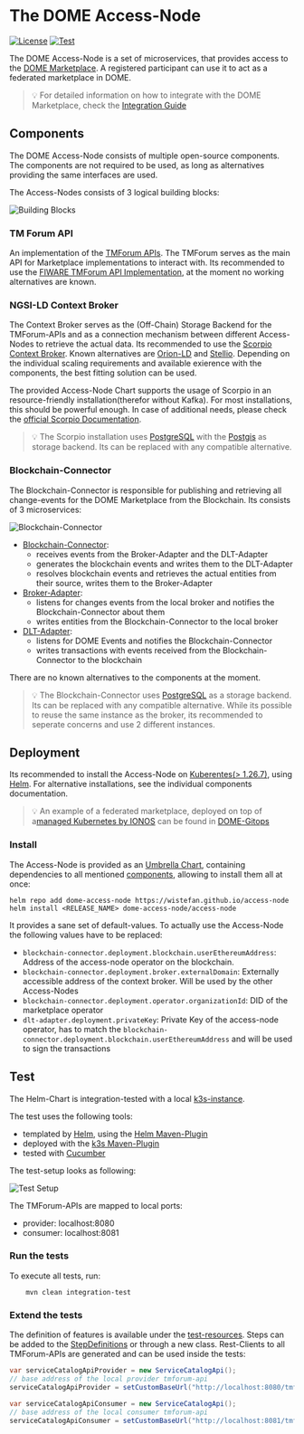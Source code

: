 # The DOME Access-Node

[![License](https://img.shields.io/github/license/FIWARE/canismajor.svg)](https://opensource.org/licenses/Apache-2.0)
[![Test](https://github.com/wistefan/access-node/actions/workflows/test.yaml/badge.svg)](https://github.com/wistefan/access-node/actions/workflows/test.yaml)

The DOME Access-Node is a set of microservices, that provides access to the [DOME Marketplace](https://dome-marketplace.org). A registered participant 
can use it to act as a federated marketplace in DOME.

> :bulb: For detailed information on how to integrate with the DOME Marketplace, check the [Integration Guide](https://github.com/DOME-Marketplace/integration-guide)

## Components

The DOME Access-Node consists of multiple open-source components. The components are not required to be used, as long as alternatives providing the same interfaces are used. 

The Access-Nodes consists of 3 logical building blocks: 

![Building Blocks](./doc/building-blocks.png)

### TM Forum API

An implementation of the [TMForum APIs](https://www.tmforum.org/oda/open-apis/). The TMForum serves as the main API for Marketplace implementations to interact with. 
Its recommended to use the [FIWARE TMForum API Implementation](https://github.com/FIWARE/tmforum-api), at the moment no working alternatives are known. 

### NGSI-LD Context Broker

The Context Broker serves as the (Off-Chain) Storage Backend for the TMForum-APIs and as a connection mechanism between different Access-Nodes to retrieve the actual data. 
Its recommended to use the [Scorpio Context Broker](https://github.com/ScorpioBroker/ScorpioBroker). Known alternatives are [Orion-LD](https://github.com/FIWARE/context.Orion-LD) and [Stellio](https://github.com/stellio-hub/stellio-context-broker). Depending on the individual scaling requirements and available exierence with the components, the best fitting solution can be used.

The provided Access-Node Chart supports the usage of Scorpio in an resource-friendly installation(therefor without Kafka). For most installations, this should be powerful enough. In case of additional needs, please check the [official Scorpio Documentation](https://scorpio.readthedocs.io/en/latest/).

> :bulb: The Scorpio installation uses [PostgreSQL](https://www.postgresql.org/) with the [Postgis](https://postgis.net/) as storage backend. Its can be replaced with any compatible alternative.

### Blockchain-Connector

The Blockchain-Connector is responsible for publishing and retrieving all change-events for the DOME Marketplace from the Blockchain. Its consists of 3 microservices:

![Blockchain-Connector](./doc/blockchain-connector.png)

* [Blockchain-Connector](https://github.com/in2workspace/blockchain-connector): 
    * receives events from the Broker-Adapter and the DLT-Adapter
    * generates the blockchain events and writes them to the DLT-Adapter
    * resolves blockchain events and retrieves the actual entities from their source, writes them to the Broker-Adapter
* [Broker-Adapter](https://github.com/in2workspace/broker-adapter):
    * listens for changes events from the local broker and notifies
    the Blockchain-Connector about them 
    * writes entities from the Blockchain-Connector to the local broker
* [DLT-Adapter](https://github.com/alastria/DOME-blockchain_connector-dlt_interface):
    * listens for DOME Events and notifies the Blockchain-Connector
    * writes transactions with events received from the Blockchain-Connector to the blockchain

There are no known alternatives to the components at the moment. 

> :bulb: The Blockchain-Connector uses [PostgreSQL](https://www.postgresql.org/) as a storage backend. Its can be replaced with any compatible alternative. While its possible to reuse the same instance as the broker, its recommended to seperate concerns and use 2 different instances.

## Deployment

Its recommended to install the Access-Node on [Kuberentes(> 1.26.7)](https://kubernetes.io/), using [Helm](https://helm.sh/). For alternative installations, see the individual components documentation.

> :bulb: An example of a federated marketplace, deployed on top of a[managed Kubernetes by IONOS](https://dcd.ionos.com/) can be found in [DOME-Gitops](https://github.com/DOME-Marketplace/dome-gitops)  

### Install

The Access-Node is provided as an [Umbrella Chart](https://helm.sh/docs/howto/charts_tips_and_tricks/#complex-charts-with-many-dependencies), containing dependencies to all mentioned [components](#components), allowing to install them all at once:

```shell
helm repo add dome-access-node https://wistefan.github.io/access-node
helm install <RELEASE_NAME> dome-access-node/access-node
```

It provides a sane set of default-values. To actually use the Access-Node the following values have to be replaced:

* `blockchain-connector.deployment.blockchain.userEthereumAddress`: Address of the access-node operator on the blockchain.
* `blockchain-connector.deployment.broker.externalDomain`: Externally accessible address of the context broker. Will be used by the other Access-Nodes
* `blockchain-connector.deployment.operator.organizationId`: DID of the marketplace operator
* `dlt-adapter.deployment.privateKey`: Private Key of the access-node operator, has to match the `blockchain-connector.deployment.blockchain.userEthereumAddress` and will be used to sign the transactions

## Test

The Helm-Chart is integration-tested with a local [k3s-instance](https://k3s.io/). 

The test uses the following tools:

* templated by [Helm](https://helm.sh), using the [Helm Maven-Plugin](https://github.com/kokuwaio/helm-maven-plugin)
* deployed with the [k3s Maven-Plugin](https://github.com/kokuwaio/k3s-maven-plugin)
* tested with [Cucumber](https://cucumber.io/)

The test-setup looks as following:

![Test Setup](./doc/test-setup.png)


The TMForum-APIs are mapped to local ports:
* provider: localhost:8080
* consumer: localhost:8081

### Run the tests

To execute all tests, run:

```shell
    mvn clean integration-test
```

### Extend the tests

The definition of features is available under the [test-resources](./it/src/test/resources/it/). Steps can be added to the [StepDefinitions](./it/src/test/java/org/dome/accessnode/it/StepDefinitions.java) or through a new class. Rest-Clients to all TMForum-APIs are generated and can be used inside the tests:
```java
var serviceCatalogApiProvider = new ServiceCatalogApi();
// base address of the local provider tmforum-api
serviceCatalogApiProvider = setCustomBaseUrl("http://localhost:8080/tmf-api/serviceCatalogManagement/v4");

var serviceCatalogApiConsumer = new ServiceCatalogApi();
// base address of the local consumer tmforum-api
serviceCatalogApiConsumer = setCustomBaseUrl("http://localhost:8081/tmf-api/serviceCatalogManagement/v4");
```

